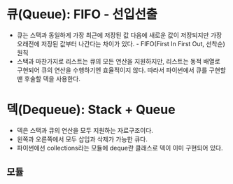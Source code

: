 # 큐(Queue): FIFO - 선입선출
* 큐는 스택과 동일하게 가장 최근에 저장된 값 다음에 새로운 값이 저장되지만 가장 오래전에 저장된 값부터 나간다는 차이가 있다. - FIFO(First In First Out, 선착순) 원칙
* 스택과 마찬가지로 리스트는 큐의 모든 연산을 지원하지만, 리스트는 동적 배열로 구현되어 큐의 연산을 수행하기엔 효율적이지 않다. 따라서 파이썬에서 큐를 구현할 땐 후술할 덱을 사용한다.

# 덱(Dequeue): Stack + Queue
* 덱은 스택과 큐의 연산을 모두 지원하는 자료구조이다.
* 왼쪽과 오른쪽에서 모두 삽입과 삭제가 가능한 큐다.
* 파이썬에선 collections라는 모듈에 deque란 클래스로 덱이 이미 구현되어 있다.

## 모듈